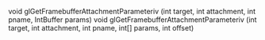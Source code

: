void glGetFramebufferAttachmentParameteriv (int target, int attachment, int pname, IntBuffer params)
void glGetFramebufferAttachmentParameteriv (int target, int attachment, int pname, int[] params, int offset)
